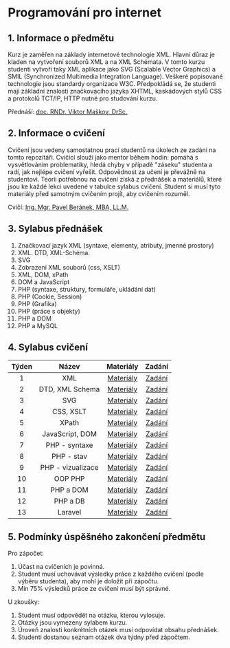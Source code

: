 # Programování pro internet

## 1. Informace o předmětu

Kurz je zaměřen na základy internetové technologie XML. Hlavní důraz je kladen na vytvoření souborů XML a na XML Schémata. V tomto kurzu studenti vytvoří taky XML aplikace jako SVG (Scalable Vector Graphics) a SMIL (Synchronized Multimedia Integration Language). Veškeré popisované technologie jsou standardy organizace W3C. Předpokládá se, že studenti mají základní znalosti značkovacího jazyka XHTML, kaskádových stylů CSS a protokolů TCT/IP, HTTP nutné pro studování kurzu. 

Přednáší: [doc. RNDr. Viktor Maškov, DrSc.](https://ki.ujep.cz/cs/personalni-slozeni/viktor-maskov/)

## 2. Informace o cvičení

Cvičení jsou vedeny samostatnou prací studentů na úkolech ze zadání na tomto repozitáři. Cvičící slouží jako mentor během hodin: pomáhá s vysvětlováním problematiky, hledá chyby v případě "záseku" studenta a radí, jak nejlépe cvičení vyřešit. Odpovědnost za učení je převážně na studentovi. Teorii potřebnou na cvičení získá z přednášek a materiálů, které jsou ke každé lekci uvedené v tabulce sylabus cvičení. Student si musí tyto materiály před samotným cvičením projít, aby cvičením rozuměl.

Cvičí: [Ing. Mgr. Pavel Beránek, MBA, LL.M.](https://ki.ujep.cz/cs/personalni-slozeni/pavel-beranek/)

## 3. Sylabus přednášek

1. Značkovací jazyk XML (syntaxe, elementy, atributy, jmenné prostory) 
2. XML. DTD, XML-Schéma. 
3. SVG 
4. Zobrazení XML souborů (css, XSLT) 
5. XML, DOM, xPath 
6. DOM a JavaScript 
7. PHP (syntaxe, struktury, formuláře, ukládání dat) 
8. PHP (Cookie, Session) 
9. PHP (Grafika) 
10. PHP (práce s objekty) 
11. PHP a DOM 
12. PHP a MySQL 

## 4. Sylabus cvičení

|  Týden |  Název |  Materiály | Zadání |
| :----: | :----: |   :----:   | :----: |
|    1   | XML | [Materiály]() | [Zadání](https://github.com/pavelberanek91/UJEP/tree/main/PIN/Cvičen%C3%AD%201) |
|    2   | DTD, XML Schema | [Materiály]() | [Zadání](https://github.com/pavelberanek91/UJEP/tree/main/PIN/Cvičen%C3%AD%202) |
|    3   | SVG | [Materiály]() | [Zadání](https://github.com/pavelberanek91/UJEP/tree/main/PIN/Cvičen%C3%AD%203) |
|    4   | CSS, XSLT | [Materiály]() | [Zadání](https://github.com/pavelberanek91/UJEP/tree/main/PIN/Cvičen%C3%AD%204) |
|    5   | XPath | [Materiály]() | [Zadání](https://github.com/pavelberanek91/UJEP/tree/main/PIN/Cvičen%C3%AD%205) |
|    6   | JavaScript, DOM | [Materiály]() | [Zadání](https://github.com/pavelberanek91/UJEP/tree/main/PIN/Cvičen%C3%AD%206) |
|    7   | PHP - syntaxe | [Materiály]() | [Zadání](https://github.com/pavelberanek91/UJEP/tree/main/PIN/Cvičen%C3%AD%207) |
|    8   | PHP - stav | [Materiály]() | [Zadání](https://github.com/pavelberanek91/UJEP/tree/main/PIN/Cvičen%C3%AD%208) |
|    9   | PHP - vizualizace | [Materiály]() | [Zadání](https://github.com/pavelberanek91/UJEP/tree/main/PIN/Cvičen%C3%AD%209) |
|   10   | OOP PHP | [Materiály]() | [Zadání](https://github.com/pavelberanek91/UJEP/tree/main/PIN/Cvičen%C3%AD%2010) |
|   11   | PHP a DOM | [Materiály]() | [Zadání](https://github.com/pavelberanek91/UJEP/tree/main/PIN/Cvičen%C3%AD%2011) |
|   12   | PHP a DB | [Materiály]() | [Zadání](https://github.com/pavelberanek91/UJEP/tree/main/PIN/Cvičen%C3%AD%2012) |
|   13   | Laravel | [Materiály]() | [Zadání](https://github.com/pavelberanek91/UJEP/tree/main/PIN/Cvičen%C3%AD%2013) |


## 5. Podmínky úspěšného zakončení předmětu

Pro zápočet: 
1. Účast na cvičeních je povinná. 
2. Student musí uchovávat výsledky práce z každého cvičení (podle výběru studenta), aby mohl je doložit při zápočtu. 
3. Min 75% výsledků práce ze cvičení musí být správné. 

U zkoušky: 
1. Student musí odpovědět na otázku, kterou vylosuje. 
2. Otázky jsou vymezeny sylabem kurzu. 
3. Úroveň znalosti konkrétních otázek musí odpovídat obsahu přednášek. 
4. Studenti dostanou seznam otázek dva týdny před zápočtem. 

